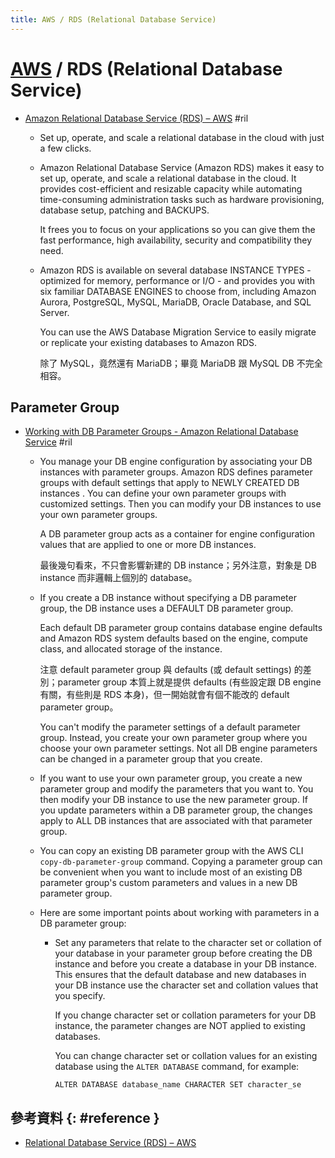 ```yaml
---
title: AWS / RDS (Relational Database Service)
---
```

# [AWS](aws.md) / RDS (Relational Database Service)

  - [Amazon Relational Database Service \(RDS\) – AWS](https://aws.amazon.com/rds/) #ril

      - Set up, operate, and scale a relational database in the cloud with just a few clicks.

      - Amazon Relational Database Service (Amazon RDS) makes it easy to set up, operate, and scale a relational database in the cloud. It provides cost-efficient and resizable capacity while automating time-consuming administration tasks such as hardware provisioning, database setup, patching and BACKUPS.

        It frees you to focus on your applications so you can give them the fast performance, high availability, security and compatibility they need.

      - Amazon RDS is available on several database INSTANCE TYPES - optimized for memory, performance or I/O - and provides you with six familiar DATABASE ENGINES to choose from, including Amazon Aurora, PostgreSQL, MySQL, MariaDB, Oracle Database, and SQL Server.

        You can use the AWS Database Migration Service to easily migrate or replicate your existing databases to Amazon RDS.

        除了 MySQL，竟然還有 MariaDB；畢竟 MariaDB 跟 MySQL DB 不完全相容。

## Parameter Group

  - [Working with DB Parameter Groups \- Amazon Relational Database Service](https://docs.aws.amazon.com/AmazonRDS/latest/UserGuide/USER_WorkingWithParamGroups.html) #ril

      - You manage your DB engine configuration by associating your DB instances with parameter groups. Amazon RDS defines parameter groups with default settings that apply to NEWLY CREATED DB instances . You can define your own parameter groups with customized settings. Then you can modify your DB instances to use your own parameter groups.

        A DB parameter group acts as a container for engine configuration values that are applied to one or more DB instances.

        最後幾句看來，不只會影響新建的 DB instance；另外注意，對象是 DB instance 而非邏輯上個別的 database。

      - If you create a DB instance without specifying a DB parameter group, the DB instance uses a DEFAULT DB parameter group.

        Each default DB parameter group contains database engine defaults and Amazon RDS system defaults based on the engine, compute class, and allocated storage of the instance.

        注意 default parameter group 與 defaults (或 default settings) 的差別；parameter group 本質上就是提供 defaults (有些設定跟 DB engine 有關，有些則是 RDS 本身)，但一開始就會有個不能改的 default parameter group。

        You can't modify the parameter settings of a default parameter group. Instead, you create your own parameter group where you choose your own parameter settings. Not all DB engine parameters can be changed in a parameter group that you create.

      - If you want to use your own parameter group, you create a new parameter group and modify the parameters that you want to. You then modify your DB instance to use the new parameter group. If you update parameters within a DB parameter group, the changes apply to ALL DB instances that are associated with that parameter group.

      - You can copy an existing DB parameter group with the AWS CLI `copy-db-parameter-group` command. Copying a parameter group can be convenient when you want to include most of an existing DB parameter group's custom parameters and values in a new DB parameter group.

      - Here are some important points about working with parameters in a DB parameter group:

          - Set any parameters that relate to the character set or collation of your database in your parameter group before creating the DB instance and before you create a database in your DB instance. This ensures that the default database and new databases in your DB instance use the character set and collation values that you specify.

            If you change character set or collation parameters for your DB instance, the parameter changes are NOT applied to existing databases.

            You can change character set or collation values for an existing database using the `ALTER DATABASE` command, for example:

                ALTER DATABASE database_name CHARACTER SET character_se

## 參考資料 {: #reference }

  - [Relational Database Service (RDS) – AWS](https://aws.amazon.com/rds/)
